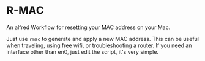 # R-MAC
An alfred Workflow for resetting your MAC address on your Mac.

Just use `rmac` to generate and apply a new MAC address. This can be useful when traveling, using free wifi, or troubleshooting a router. If you need an interface other than en0, just edit the script, it's very simple.
